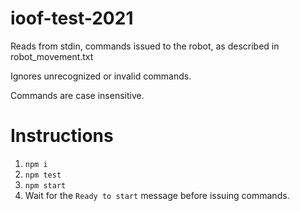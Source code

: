 # ioof-test-2021

Reads from stdin, commands issued to the robot, as described in robot_movement.txt

Ignores unrecognized or invalid commands.

Commands are case insensitive.

# Instructions

1. `npm i`
2. `npm test`
3. `npm start`
4. Wait for the `Ready to start` message before issuing commands.
